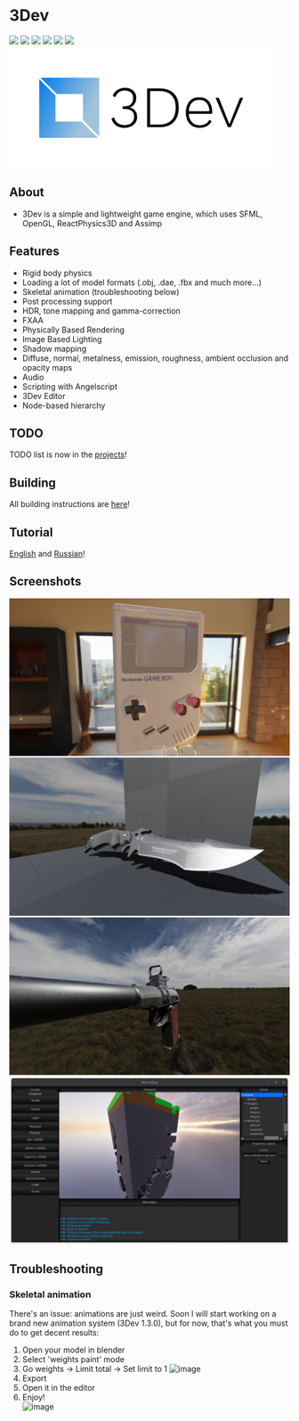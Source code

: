 # 3Dev
![](https://img.shields.io/badge/3Dev-1.2.6-blue)
![](https://img.shields.io/badge/3Dev_Editor-1.2.0-blue)
![](https://img.shields.io/badge/language-C++-green)
![](https://img.shields.io/github/license/1kuso4ek1/3Dev)
![](https://img.shields.io/github/issues/1kuso4ek1/3Dev)
![](https://img.shields.io/github/downloads/1kuso4ek1/3Dev/total)  
![](logo.png)
## About
- 3Dev is a simple and lightweight game engine, which uses SFML, OpenGL, ReactPhysics3D and Assimp
## Features
- Rigid body physics
- Loading a lot of model formats (.obj, .dae, .fbx and much more...)
- Skeletal animation (troubleshooting below)
- Post processing support
- HDR, tone mapping and gamma-correction
- FXAA
- Physically Based Rendering
- Image Based Lighting
- Shadow mapping
- Diffuse, normal, metalness, emission, roughness, ambient occlusion and opacity maps
- Audio
- Scripting with Angelscript
- 3Dev Editor
- Node-based hierarchy
## TODO
TODO list is now in the [projects](https://github.com/1Kuso4ek1/3Dev/projects/1)!
## Building
All building instructions are [here](https://1kuso4ek1.github.io/3Dev/build.html)!
## Tutorial
[English](https://telegra.ph/Developing-games-with-3Dev-01-11) and [Russian](https://telegra.ph/Razrabotka-igr-s-pomoshchyu-3Dev-01-06)!
## Screenshots
![](./Screenshots/scr.png)
![](./Screenshots/scr1.png)
![](./Screenshots/scr2.png)
![](./Screenshots/scr3.png)
## Troubleshooting
### Skeletal animation
There's an issue: animations are just weird. Soon I will start working on a brand new animation system (3Dev 1.3.0), but for now, that's what you must do to get decent results:  
1. Open your model in blender  
2. Select 'weights paint' mode  
3. Go weights -> Limit total -> Set limit to 1  ![image](https://user-images.githubusercontent.com/53074863/223760687-35435c8a-a78a-4c09-9f71-93a57250ccaa.png)  
4. Export  
5. Open it in the editor  
6. Enjoy!  
![image](https://user-images.githubusercontent.com/53074863/223761197-f381b4ef-311a-4653-835d-afd9d60c32b2.png)
